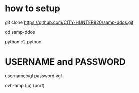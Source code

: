  # how to setup
 
 git clone https://github.com/CITY-HUNTER820/samp-ddos.git


 cd samp-ddos


 python c2.python
 
 # USERNAME and PASSWORD
 username:vgl
 password:vgl


ovh-amp (ip) (port)
